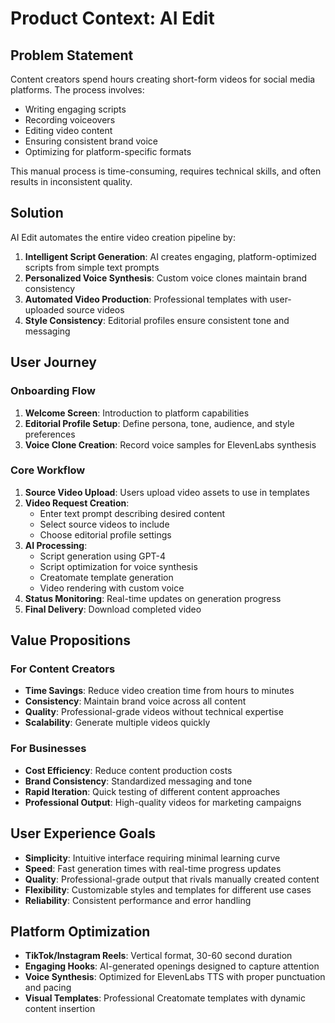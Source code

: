 # Product Context: AI Edit

## Problem Statement
Content creators spend hours creating short-form videos for social media platforms. The process involves:
- Writing engaging scripts
- Recording voiceovers
- Editing video content
- Ensuring consistent brand voice
- Optimizing for platform-specific formats

This manual process is time-consuming, requires technical skills, and often results in inconsistent quality.

## Solution
AI Edit automates the entire video creation pipeline by:
1. **Intelligent Script Generation**: AI creates engaging, platform-optimized scripts from simple text prompts
2. **Personalized Voice Synthesis**: Custom voice clones maintain brand consistency
3. **Automated Video Production**: Professional templates with user-uploaded source videos
4. **Style Consistency**: Editorial profiles ensure consistent tone and messaging

## User Journey

### Onboarding Flow
1. **Welcome Screen**: Introduction to platform capabilities
2. **Editorial Profile Setup**: Define persona, tone, audience, and style preferences
3. **Voice Clone Creation**: Record voice samples for ElevenLabs synthesis

### Core Workflow
1. **Source Video Upload**: Users upload video assets to use in templates
2. **Video Request Creation**: 
   - Enter text prompt describing desired content
   - Select source videos to include
   - Choose editorial profile settings
3. **AI Processing**:
   - Script generation using GPT-4
   - Script optimization for voice synthesis
   - Creatomate template generation
   - Video rendering with custom voice
4. **Status Monitoring**: Real-time updates on generation progress
5. **Final Delivery**: Download completed video

## Value Propositions

### For Content Creators
- **Time Savings**: Reduce video creation time from hours to minutes
- **Consistency**: Maintain brand voice across all content
- **Quality**: Professional-grade videos without technical expertise
- **Scalability**: Generate multiple videos quickly

### For Businesses
- **Cost Efficiency**: Reduce content production costs
- **Brand Consistency**: Standardized messaging and tone
- **Rapid Iteration**: Quick testing of different content approaches
- **Professional Output**: High-quality videos for marketing campaigns

## User Experience Goals
- **Simplicity**: Intuitive interface requiring minimal learning curve
- **Speed**: Fast generation times with real-time progress updates
- **Quality**: Professional-grade output that rivals manually created content
- **Flexibility**: Customizable styles and templates for different use cases
- **Reliability**: Consistent performance and error handling

## Platform Optimization
- **TikTok/Instagram Reels**: Vertical format, 30-60 second duration
- **Engaging Hooks**: AI-generated openings designed to capture attention
- **Voice Synthesis**: Optimized for ElevenLabs TTS with proper punctuation and pacing
- **Visual Templates**: Professional Creatomate templates with dynamic content insertion
